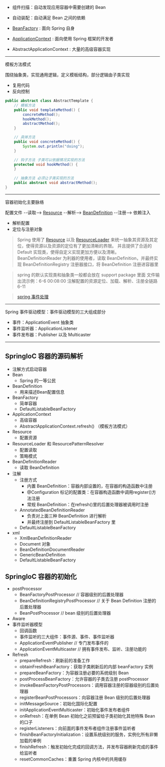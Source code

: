 - 组件扫描：自动发现应用容器中需要创建的 Bean
- 自动装配：自动满足 Bean 之间的依赖


- [BeanFactory](uml/BeanFactory.uml) : 面向 Spring 自身
- [ApplicationContext](uml/ApplicationContext.uml) : 面向使用 Spring 框架的开发者
- AbstractApplicationContext : 大量的高级容器实现

---

模板方法模式

围绕抽象类，实现通用逻辑，定义模板结构，部分逻辑由子类实现

- 复用代码
- 反向控制

```java
public abstract class AbstractTemplate {
    // 模板方法
    public void templateMethod() {
        concreteMethod();
        hookMethod();
        abstractMethod();
    }

    // 具体方法
    public void concreteMethod() {
        System.out.println("doing");
    }

    // 钩子方法 子类可以依据情况实现的方法
    protected void hookMethod() {
    }
    
    // 抽象方法 必须让子类实现的方法
    public abstract void abstractMethod();
}
```

---

容器初始化主要脉络

配置文件 --读取--> [Resource](uml/Resource.uml) --解析--> [BeanDefinition](uml/BeanDefinition.uml) --注册--> 依赖注入

- 解析配置
- 定位与注册对象


> Spring 使用了 [Resource](uml/Resource.uml) 以及 [ResourceLoader](uml/ResourceLoader.uml) 来统一抽象其资源及其定位，使得资源以及资源的定位有了更加清晰的界限。
> 并且提供了合适的 Default 实现类，使得自定义实现更加方便以及清晰。
> BeanDefinitionReader 为利器的使用者，读取 BeanDefinition，并最终实现 BeanDefinitionRegistry 注册器接口，将 BeanDefinition 注册进容器里

> spring 的默认实现类和抽象类一般都会放在 support package 里面
> 文件输出流示例：6-6 00:08:00 注解配置的资源定位、加载、解析、注册全链路 6-11

> [spring 事件处理](https://docs.spring.io/spring-framework/docs/current/reference/html/core.html#context-functionality-events)

---

Spring 事件驱动模型：事件驱动模型的三大组成部分

- 事件：ApplicationEvent 抽象类
- 事件监听器：ApplicationListener
- 事件发布器：Publisher 以及 Multicaster

---

## SpringIoC 容器的源码解析

- 注解方式启动容器
- Bean
    - Spring 的一等公民
- BeanDefinition
    - 用来描述Bean配置信息
- BeanFactory
    - 简单容器
    - DefaultListableBeanFactory
- ApplicationContext
    - 高级容器
    - AbstractApplicationContext.refresh() （模板方法模式）
- Resource
    - 配置资源
- ResourceLoader 和 ResourcePatternResolver
    - 配置读取
    - 策略模式
- BeanDefinitionReader
    - 读取 BeanDefinition
- 注解
    - 注册方式
        - 内置 BeanDefinition：容器内部设置的，在容器的构造函数中注册
        - @Configuration 标记的配置类：在容器构造函数中调用register()方法注册
        - 常规 BeanDefinition：在refresh()里的后置处理器被调用时注册
    - AnnotatedBeanDefinitionReader
        - 负责对上面三种 BeanDefinition 进行解析
        - 并最终注册到 DefaultListableBeanFactory 里
    - DefaultListableBeanFactory
- xml
    - XmlBeanDefinitionReader
    - Document 对象
    - BeanDefinitionDocumentReader
    - GenericBeanDefinition
    - DefaultListableBeanFactory

## SpringIoC 容器的初始化

- postProcessor
    - BeanFactoryPostProcessor // 容器级别的后置处理器
    - BeanDefinitionRegistryPostProcessor // 关于 Bean Definition 注册的后置处理器
    - BeanPostProcessor // bean 级别的后置处理器
- Aware
- 事件监听器模型
    - 回调函数
    - 事件监听的三大组件：事件源、事件、事件监听器
    - ApplicationEventPublisher // 专门发布事件的
    - ApplicationEventMulticaster // 拥有事件发布、监听、注册功能的
- Refresh
    - prepareRefresh：刷新前的准备工作
    - obtainFreshBeanFactory：获取子类刷新后的内部 beanFactory 实例
    - prepareBeanFactory：为容器注册必要的系统级别 Bean
    - postProcessBeanFactory：允许容器的子类去注册 postProcessor
    - invokeBeanFactoryPostProcessors：调用容器注册的容器级别的后置处理器
    - registerBeanPostProcessors：向容器注册 Bean 级别的后置处理器
    - initMessageSource：初始化国际化配置
    - initApplicationEventMulticaster：初始化事件发布者组件
    - onRefresh：在单例 Bean 初始化之前预留给子类初始化其他特殊 Bean 的口子
    - registerListeners：向前面的事件发布者组件注册事件监听者
    - finishBeanFactoryInitialization：设置系统级别的服务，实例化所有非懒加载的单例
    - finishRefresh：触发初始化完成的回调方法，并发布容器刷新完成的事件给监听者
    - resetCommonCaches：重置 Spring 内核中的共用缓存